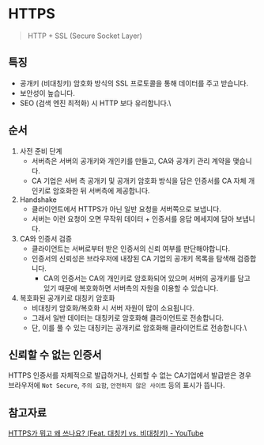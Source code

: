 # HTTPS

> HTTP + SSL (Secure Socket Layer)

## 특징

* 공개키 (비대칭키) 암호화 방식의 SSL 프로토콜을 통해 데이터를 주고 받습니다.
* 보안성이 높습니다.
* SEO (검색 엔진 최적화) 시 HTTP 보다 유리합니다.\


## 순서

1. 사전 준비 단계
   * 서버측은 서버의 공개키와 개인키를 만들고, CA와 공개키 관리 계약을 맺습니다.
   * CA 기업은 서버 측 공개키 및 공개키 암호화 방식을 담은 인증서를 CA 자체 개인키로 암호화한 뒤 서버측에 제공합니다.
2. Handshake
   * 클라이언트에서 HTTPS가 아닌 일반 요청을 서버쪽으로 보냅니다.
   * 서버는 이런 요청이 오면 무작위 데이터 + 인증서를 응답 메세지에 담아 보냅니다.
3. CA와 인증서 검증
   * 클라이언트는 서버로부터 받은 인증서의 신뢰 여부를 판단해야합니다.
   * 인증서의 신뢰성은 브라우저에 내장된 CA 기업의 공개키 목록을 탐색해 검증합니다.
     * CA의 인증서는 CA의 개인키로 암호화되어 있으며 서버의 공개키를 담고 있기 때문에 복호화하면 서버측의 자원을 이용할 수 있습니다.
4. 복호화된 공개키로 대칭키 암호화
   * 비대칭키 암호화/복호화 시 서버 자원이 많이 소요됩니다.
   * 그래서 일반 데이터는 대칭키로 암호화해 클라이언트로 전송합니다.
   * 단, 이를 풀 수 있는 대칭키는 공개키로 암호화해 클라이언트로 전송합니다.\


## 신뢰할 수 없는 인증서

HTTPS 인증서를 자체적으로 발급하거나, 신뢰할 수 없는 CA기업에서 발급받은 경우 브라우저에 `Not Secure`, `주의 요함`, `안전하지 않은 사이트` 등의 표시가 뜹니다.

## 참고자료

[HTTPS가 뭐고 왜 쓰나요? (Feat. 대칭키 vs. 비대칭키) - YouTube](https://youtu.be/H6lpFRpyl14)
